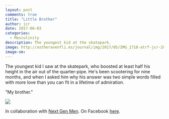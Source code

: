 ```yaml
---
layout: post
comments: true
title: "Little Brother"
author: jcr
date: 2017-06-03
categories:
  - Masculinity
description: The youngest kid at the skatepark.
image: http://astheravenfli.es/journal/img/2017/05/IMG_1718-atrf-jcr-2000-web.jpg
image-sm:
---
```


The youngest kid I saw at the skatepark, who boosted at least half his height in the air out of the quarter-pipe. He's been scootering for nine months, and when I asked him why his answer was two simple words filled with more love than you can fit in a lifetime of admiration.

"My brother."

<img src="http://astheravenfli.es/journal/2017/05/IMG_1714-atrf-jcr-2000-web.jpg">

In collaboration with <a href="http://nextgenmen.ca" target="blank">Next Gen Men</a>. On Facebook <a href="https://www.facebook.com/chairsandtablesorg/photos/a.440181209457967.1073741828.258601667615923/953099098166173/?type=3" target="blank">here</a>.
